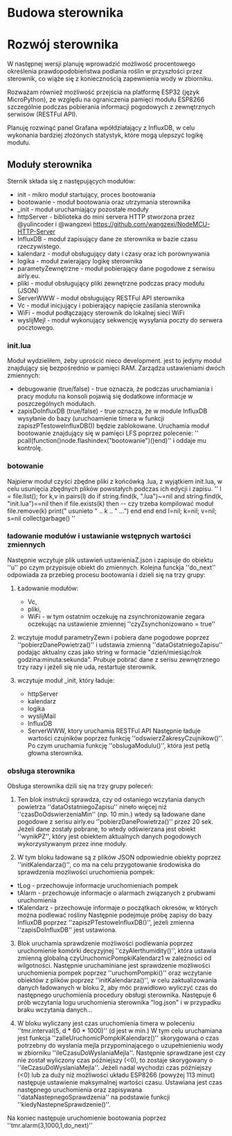 # Budowa sterownika


# Rozwój sterownika
W następnej wersji planuję wprowadzić możliwość procentowego określenia prawdopodobieństwa podlania roślin w przyszłości przez sterownik, co wiąże się z koniecznością zapewnienia wody w zbiorniku.

Rozważam również możliwość przejścia na platformę ESP32 (język MicroPython), ze względu na ograniczenia pamięci modułu ESP8266 szczególnie podczas pobierania informacji pogodowych z zewnętrznych serwisów (RESTFul API).

Planuję rozwinąć panel Grafana wpółdziałający z InfluxDB, w celu wykonania bardziej złożónych statystyk, które mogą ulepszyć logikę modułu.

## Moduły sterownika
Sternik składa się z następujących modułów:
-   init - mikro moduł startujący, proces bootowania
-   bootowanie - moduł bootowania oraz utrzymania sterownika
-	_init - moduł uruchamiający pozostałe moduły
-	httpServer - biblioteka do mini servera HTTP stworzona przez @yulincoder i @wangzexi https://github.com/wangzexi/NodeMCU-HTTP-Server
-	InfluxDB - moduł zapisujący dane ze sterownika w bazie czasu rzeczywistego.
-	kalendarz - moduł obsługujący daty i czasy oraz ich porównywania
-	logika - moduł zwierający logikę sterownika
-	parametyZewnętrzne - moduł pobierający dane pogodowe z serwisu airly.eu.
-	pliki - moduł obsługujący pliki zewnętrzne podczas pracy modułu (JSON)
-	ServerWWW - moduł obsługujący RESTFul API sterownika
-	Vc - moduł inicjujący i pobierający napięcie zasilania sterownika
-	WiFi - moduł podłączający sterownik do lokalnej sieci WiFi
-	wyslijMejl - moduł wykonujący sekwencję wysyłania poczty do serwera pocztowego.

### init.lua
Moduł wydzieliłem, żeby uprościć nieco development. jest to jedyny moduł znajdujący się bezpośrednio w pamięci RAM. Zarządza ustawieniami dwóch zmiennych:
- debugowanie (true/false) - true oznacza, że podczas uruchamiania i pracy modułu na konsoli pojawią się dodatkowe informacje w poszczególnych modułach.
- zapisDoInfluxDB (true/false) - true oznacza, że w module InfluxDB wysyłanie do bazy (uruchoamienie timera w funkcji zapiszPTestoweInfluxDB()) będzie zablokowane.
Uruchamia moduł bootowanie znajdujący się w pamięci LFS poprzez polecenie:
'' pcall(function()node.flashindex("bootowanie")()end)''
i oddaje mu kontrolę.

### botowanie
Najpierw moduł czyści zbędne pliki z końcówką .lua, z wyjątkiem init.lua, w celu usunięcia zbędnych plików powstałych podczas ich edycji i zapisu.
''
l = file.list();
for k,v in pairs(l) do
    if string.find(k, ".lua")~=nil and string.find(k, "init.lua")==nil then 
        if file.exists(k) then -- czy trzeba kompilować moduł
            file.remove(k)
            print("  usunieto " .. k .. " ...")
        end
    end
end
l=nil; k=nil; v=nil; s=nil
collectgarbage() 
''
### ładowanie modułów i ustawianie wstępnych wartości zmiennych

Następnie wczytuje plik ustawień ustawieniaZ.json i zapisuje do obiektu ''u'' po czym przypisuje obiekt do zmiennych.
Kolejna funckja ''do_next'' odpowiada za przebieg procesu bootowania i dzieli się na trzy grupy:
1. Ładowanie modułów:
    - Vc,
    - pliki,
    - WiFi - w tym ostatnim oczekuję na zsynchronizowanie zegara oczekując na ustawienie zmiennej ''czyZsynchonizowano = true''

2. wczytuje moduł parametryZewn i pobiera dane pogodowe poprzez ''pobierzDanePowietrza()'' i udstawia zmienną ''dataOstatniegoZapisu'' podając aktualny czas jako string w formacie "dzień/miesiąc/rok godzina:minuta:sekunda".
Prubuje pobrać dane z serisu zewnętrznego trzy razy i jeżeli się nie uda, restartuje sterownik.

3. wczytuje moduł _init, który ładuje:
    - httpServer
    - kalendarz
    - logika
    - wyslijMail
    - InfluxDB
    - ServerWWW, ktory uruchamia RESTFul API
Następnie ładuje wartości czujników poprzez funkcję ''odswierzZakresyCzujnikow()''. Po czym uruchamia funkcję ''obslugaModulu()'', która jest petlą głowna sterownika.

### obsługa sterownika

Obsługa sterownika dzili się na trzy grupy poleceń:
1. Ten blok instrukcji sprawdza, czy od ostaniego wczytania danych powietrza ''dataOstatniegoZapisu'' nineło więcej niż ''czasDoOdswierzeniaMin'' (np. 10 min.) wtedy są ładowane dane pogodowe z serisu airly.eu ''pobierzDanePowietrza()'' przez 20 sek. 
Jeżeli dane zostały pobrane, to wtedy odświerzana jest obiekt ''wynikPZ'', który jest obiektem aktualnych danych pogodowych wykorzystywanym przez inne moduły.

2. W tym bloku ładowane są z plików JSON odpowiednie obiekty poprzez ''initKalendarza()'', co ma na celu przygotowanie środowiska do sprawdzenia mozliwości uruchomienia pompek: 
- tLog - przechowuje informacje uruchomieniach pompek 
- tAlarm - przechowuje informacje o alarmach związanych z prubwami uruchomienia
- tKalendarz - przechowuje informaje o początkach okresów, w których można podlewać rośliny
Następnie podejmuje próbę zapisy do bazy InfluxDB poprzez ''zapiszPTestoweInfluxDB()'', jeżeli zmienna ''zapisDoInfluxDB'' jest ustawiona.

3. Blok uruchamia sprawdzenie możliwości podlewania poprzez uruchomienie komórki decyzyjnej ''czyAlerthumidity()'', która ustawia zmienną globalną czyUruchomicPompkiKalendarz1 w zależności od wilgotności.
Następnie uruchaminiane jest sprawdzenie możliwości uruchomienia pompek poprzez ''uruchomPompki()'' oraz wczytanie obiektów z plików poprzez ''initKalendarza()'', w celu zaktualizowania danych ładowanych w bloku 2, aby móc prawidłowo wyliczyć czas do następnego uruchomienia procedury obsługi sterownika. Następuje 6 prób wczytania logu uruchomienia sterownika "log.json" i w przypadku braku wczytania danych...

4. W bloku wyliczany jest czas uruchomienia timera w poleceniu ''tmr.interval(5, d * 60 * 1000)'' (d jest w min.)
W tym celu uruchamiana jest funkcja ''zaIleUruchomicPompkiKalendarz()'' skorygowana o czas potrzebny do wysłania mejla przypominającego o uzupełnienieniu wody w zbiorniku ''ileCzasuDoWyslaniaMejla''.
Następnie sprawdzane jest czy nie został wyliczony czas późniejszy (<0), to zostaje skorygowany o ''ileCzasuDoWyslaniaMejla''. 
Jeżeli nadal wychodzi czas późniejszy (<0) lub za duży niż możliwości układu ESP8266 (powyżej 113 minut) następuje ustawienie maksymalnej wartości czasu.
Ustawiana jest czas następnego uruchomienia oraz zapisywana ''dataNastepnegoSprawdzenia'' na podstawie funkcji ''kiedyNastepneSprawdzenie()''.

Na koniec następuje uruchomienie bootowania poprzez
''tmr.alarm(3,1000,1,do_next)''
